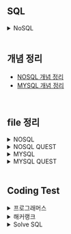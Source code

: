 ## SQL

<details>
<summary>NoSQL</summary>

### mongodb fuctions
- insertOne() : 
db.car_info.insertOne({...})
#명령어 설명 예시 정리 필요

- inserMany() 
db.posts.deleteMany({ category: "Event" })
{
  acknowledged: true,
  deletedCount: 4
}

db.posts.deleteMany({})
{
  acknowledged: true,
  deletedCount: 1
}

-find()
db.fruits.find({})

-db.posts.find({}, {_id:1, title:1, category:1, likes:1}) ;

-db.posts.updateMany({}, {$inc : {likes : 1} }) ;

</details>

<br/>

## 개념 정리
- [NOSQL 개념 정리]()
- [MYSQL 개념 정리]()

<br/>

## file 정리
<details>
<summary>NOSQL</summary>

|구분|파일명|적용내용|파일내용|비고|
|--|--|--|--|--|
|1|||||
|2|||||
|3|||||
|4|||||
|5|||||
|6|||||
|7|||||
|8|||||
|9|||||
|10|||||
|11|||||
|12|||||

</details>

<details>
<summary>NOSQL QUEST</summary>

|구분|파일명|적용내용|파일내용|비고|
|--|--|--|--|--|
|1|||||
|2|||||
|3|||||
|4|||||
|5|||||
|6|||||
|7|||||
|8|||||
|9|||||
|10|||||
|11|||||
|12|||||


</details>

<details>
<summary>MYSQL</summary>

|구분|파일명|적용내용|파일내용|비고|
|--|--|--|--|--|
|1|||||
|2|||||
|3|||||
|4|||||
|5|||||
|6|||||
|7|||||
|8|||||
|9|||||
|10|||||
|11|||||
|12|||||

</details>

<details>
<summary>MYSQL QUEST</summary>

|구분|파일명|적용내용|파일내용|비고|
|--|--|--|--|--|
|1|[STUDY_BOARDS.sql](./SQLs/quests/STUDY_BOARDS.sql)||||
|2|[STUDY_CARS.sql](./SQLs/quests/STUDY_CARS.sql)||||
|3|[STUDY_USERS.sql](./SQLs/quests/STUDY_USERS.sql)||||
|4|[STUDY_MOVIES.sql](./SQLs/quests/STUDY_MOVIES.sql)||||
|5|[notice_inserts.sql](./SQLs/quests/notice_inserts.sql)||||
|6|[notice_deletes.sql](./SQLs/quests/notice_deletes.sql)||||
|7|[STUDY_USERSwithInestSQL.sql](./SQLs/quests/)||||
|8|[selectwhereRangeAndEquals.sql](./SQLs/quests/selectwhereRangeAndEquals.sql)||||
|9|[select_group_havings_orderby.sql](./SQLs/quests/select_group_havings_orderby.sql)||||
|10|[select_subquerys.sql](./SQLs/quests/select_subquerys.sql)||||
|11|[select_joins.sql](./SQLs/quests/select_joins.sql)||||
|12|[select_alls.sql](./SQLs/quests/select_alls.sql)||||
|13|[common_codes.sql]()||||

</details>

<br/>

## Coding Test

<details>
  <summary>프로그래머스</summary>
  
|NO|구분|소스|문제설명|출처|
|--|--|--|--|--|
|1|IS NULL|[SQL](./SQLs/codingtest/131114.sql)|경기도에 위치한 식품창고 목록 출력하기|[프로그래머스 131114](https://school.programmers.co.kr/learn/courses/30/lessons/131114)|
|2|IS NULL|[SQL](./SQLs/codingtest/59039.sql)|이름이 없는 동물의 아이디|[프로그래머스 59039](https://school.programmers.co.kr/learn/courses/30/lessons/59039)|
|3|IS NULL|[SQL](./SQLs/codingtest/59407.sql)|이름이 있는 동물의 아이디|[프로그래머스 59407](https://school.programmers.co.kr/learn/courses/30/lessons/59407)|
|4|IS NULL|[SQL](./SQLs/codingtest/59410.sql)|NULL 처리하기|[프로그래머스 59410](https://school.programmers.co.kr/learn/courses/30/lessons/59410)|
|5|IS NULL|[SQL](./SQLs/codingtest/131528.sql)|나이 정보가 없는 회원 수 구하기|[프로그래머스 131528](https://school.programmers.co.kr/learn/courses/30/lessons/131528)|
|6|IS NULL|[SQL](./SQLs/codingtest/273710.sql)|ROOT 아이템 구하기|[프로그래머스 273710](https://school.programmers.co.kr/learn/courses/30/lessons/273710)|
|7|IS NULL|[SQL](./SQLs/codingtest/273712.sql)|업그레이드 할 수 없는 아이템 구하기|[프로그래머스 273712](https://school.programmers.co.kr/learn/courses/30/lessons/273712)|
|8|IS NULL|[SQL](./SQLs/codingtest/293259.sql)|잡은 물고기의 평균 길이 구하기|[프로그래머스 293259](https://school.programmers.co.kr/learn/courses/30/lessons/293259)|
|9|SUM, MAX, MIN|[SQL](./SQLs/codingtest/131697.sql)|가장 비싼 상품 구하기|[프로그래머스 131697](https://school.programmers.co.kr/learn/courses/30/lessons/131697)|
|10|SUM, MAX, MIN|[SQL](./SQLs/codingtest/131115.sql)|가격이 제일 비싼 식품의 정보 출력하기|[프로그래머스 131115](https://school.programmers.co.kr/learn/courses/30/lessons/131115)|
|11|SUM, MAX, MIN|[SQL](./SQLs/codingtest/59415.sql)|최댓값 구하기|[프로그래머스 59415](https://school.programmers.co.kr/learn/courses/30/lessons/59415)|
|12|SUM, MAX, MIN|[SQL](./SQLs/codingtest/59038.sql)|최솟값 구하기|[프로그래머스 59038](https://school.programmers.co.kr/learn/courses/30/lessons/59038)|
|13|SUM, MAX, MIN|[SQL](./SQLs/codingtest/59406.sql)|동물 수 구하기|[프로그래머스 59406](https://school.programmers.co.kr/learn/courses/30/lessons/59406)|
|14|SUM, MAX, MIN|[SQL](./SQLs/codingtest/59408.sql)|중복 제거하기|[프로그래머스 59408](https://school.programmers.co.kr/learn/courses/30/lessons/59408)|
|15|SUM, MAX, MIN|[SQL](./SQLs/codingtest/273709.sql)|조건에 맞는 아이템들의 가격의 총합 구하기|[프로그래머스 273709](https://school.programmers.co.kr/learn/courses/30/lessons/273709)|
|16|SUM, MAX, MIN|[SQL](./SQLs/codingtest/293261.sql)|물고기 종류 별 대어 찾기|[프로그래머스 293261](https://school.programmers.co.kr/learn/courses/30/lessons/293261)|
|17|SUM, MAX, MIN|[SQL](./SQLs/codingtest/298515.sql)|잡은 물고기 중 가장 큰 물고기의 길이 구하기|[프로그래머스 298515](https://school.programmers.co.kr/learn/courses/30/lessons/298515)|
|18|SUM, MAX, MIN|[SQL](./SQLs/codingtest/299310.sql)|연도별 대장균 크기의 편차 구하기 |[프로그래머스 299310](https://school.programmers.co.kr/learn/courses/30/lessons/299310)|
|19|SELECT|[SQL](./SQLs/codingtest/151136.sql)|평균 일일 대여 요금 구하기|[프로그래머스 151136](https://school.programmers.co.kr/learn/courses/30/lessons/151136)|
|20|SELECT|[SQL](./SQLs/codingtest/144853.sql)|조건에 맞는 도서 리스트 출력하기|[프로그래머스 144853](https://school.programmers.co.kr/learn/courses/30/lessons/144853)|
|21|SELECT|[SQL](./SQLs/codingtest/132201.sql)|12세 이하인 여자 환자 목록 출력하기|[프로그래머스 132201](https://school.programmers.co.kr/learn/courses/30/lessons/132201)|
|22|SELECT|[SQL](./SQLs/codingtest/164673.sql)|조건에 부합하는 중고거래 댓글 조회하기|[프로그래머스 164673](https://school.programmers.co.kr/learn/courses/30/lessons/164673)|
|23|SELECT|[SQL](./SQLs/codingtest/131120.sql)|3월에 태어난 여성 회원 목록 출력하기|[프로그래머스 131120](https://school.programmers.co.kr/learn/courses/30/lessons/131120)|
|24|SELECT|[SQL](./SQLs/codingtest/132203.sql)|흉부외과 또는 일반외과 의사 목록 출력하기|[프로그래머스 132203](https://school.programmers.co.kr/learn/courses/30/lessons/132203)|
|25|SELECT|[SQL](./SQLs/codingtest/133025.sql)|과일로 만든 아이스크림 고르기|[프로그래머스 133025](https://school.programmers.co.kr/learn/courses/30/lessons/133025)|
|26|SELECT|[SQL](./SQLs/codingtest/133024.sql)|인기있는 아이스크림|[프로그래머스 133024](https://school.programmers.co.kr/learn/courses/30/lessons/133024)|
|27|SELECT|[SQL](./SQLs/codingtest/131112.sql)|강원도에 위치한 생산공장 목록 출력하기|[프로그래머스 131112](https://school.programmers.co.kr/learn/courses/30/lessons/131112)|
|28|SELECT|[SQL](./SQLs/codingtest/131118.sql)|서울에 위치한 식당 목록 출력하기|[프로그래머스 131118](https://school.programmers.co.kr/learn/courses/30/lessons/131118)|
|29|SELECT|[SQL](./SQLs/codingtest/131536.sql)|재구매가 일어난 상품과 회원 리스트 구하기|[프로그래머스 131536](https://school.programmers.co.kr/learn/courses/30/lessons/131536)|
|30|SELECT|[SQL](./SQLs/codingtest/59034.sql)|모든 레코드 조회하기|[프로그래머스 59034](https://school.programmers.co.kr/learn/courses/30/lessons/59034)|
|31|SELECT|[SQL](./SQLs/codingtest/131537.sql)|오프라인/온라인 판매 데이터 통합하기|[프로그래머스 131537](https://school.programmers.co.kr/learn/courses/30/lessons/131537)|
|32|SELECT|[SQL](./SQLs/codingtest/59035.sql)|역순 정렬하기|[프로그래머스 59035](https://school.programmers.co.kr/learn/courses/30/lessons/59035)|
|33|SELECT|[SQL](./SQLs/codingtest/59036.sql)|아픈 동물 찾기|[프로그래머스 59036](https://school.programmers.co.kr/learn/courses/30/lessons/59036)|
|34|SELECT|[SQL](./SQLs/codingtest/59037.sql)|어린 동물 찾기|[프로그래머스 59037](https://school.programmers.co.kr/learn/courses/30/lessons/59037)|
|35|SELECT|[SQL](./SQLs/codingtest/59403.sql)|동물의 아이디와 이름|[프로그래머스 59403](https://school.programmers.co.kr/learn/courses/30/lessons/59403)|
|36|SELECT|[SQL](./SQLs/codingtest/59404.sql)|여러 기준으로 정렬하기|[프로그래머스 59404](https://school.programmers.co.kr/learn/courses/30/lessons/59404)|
|37|SELECT|[SQL](./SQLs/codingtest/59405.sql)|상위 n개 레코드|[프로그래머스 59405](https://school.programmers.co.kr/learn/courses/30/lessons/59405)|
|38|SELECT|[SQL](./SQLs/codingtest/131535.sql)|조건에 맞는 회원수 구하기|[프로그래머스 131535](https://school.programmers.co.kr/learn/courses/30/lessons/131535)|
|39|SELECT|[SQL](./SQLs/codingtest/273711.sql)|업그레이드 된 아이템 구하기|[프로그래머스 273711](https://school.programmers.co.kr/learn/courses/30/lessons/273711)|
|40|SELECT|[SQL](./SQLs/codingtest/276013.sql)|Python 개발자 찾기|[프로그래머스 276013](https://school.programmers.co.kr/learn/courses/30/lessons/276013)|
|41|SELECT|[SQL](./SQLs/codingtest/276034.sql)|조건에 맞는 개발자 찾기|[프로그래머스 276034](https://school.programmers.co.kr/learn/courses/30/lessons/276034)|
|42|SELECT|[SQL](./SQLs/codingtest/293258.sql)|잔챙이 잡은 수 구하기|[프로그래머스 293258](https://school.programmers.co.kr/learn/courses/30/lessons/293258)|
|43|SELECT|[SQL](./SQLs/codingtest/298517.sql)|가장 큰 물고기 10마리 구하기|[프로그래머스 298517](https://school.programmers.co.kr/learn/courses/30/lessons/298517)|
|44|SELECT|[SQL](./SQLs/codingtest/298518.sql)|특정 물고기를 잡은 총 수 구하기|[프로그래머스 298518](https://school.programmers.co.kr/learn/courses/30/lessons/298518)|
|45|SELECT|[SQL](./SQLs/codingtest/299305.sql)|대장균들의 자식의 수 구하기|[프로그래머스 299305](https://school.programmers.co.kr/learn/courses/30/lessons/299305)|
|46|SELECT|[SQL](./SQLs/codingtest/299307.sql)|대장균의 크기에 따라 분류하기 1|[프로그래머스 299307](https://school.programmers.co.kr/learn/courses/30/lessons/299307)|
|47|SELECT|[SQL](./SQLs/codingtest/301646.sql)|특정 형질을 가지는 대장균 찾기|[프로그래머스 301646](https://school.programmers.co.kr/learn/courses/30/lessons/301646)|
|48|SELECT|[SQL](./SQLs/codingtest/301647.sql)|부모의 형질을 모두 가지는 대장균 찾기|[프로그래머스 301647](https://school.programmers.co.kr/learn/courses/30/lessons/301647)|
|49|SELECT|[SQL](./SQLs/codingtest/301649.sql)|대장균의 크기에 따라 분류하기 2|[프로그래머스 301649](https://school.programmers.co.kr/learn/courses/30/lessons/301649)|
|50|SELECT|[SQL](./SQLs/codingtest/301650.sql)|특정 세대의 대장균 찾기|[프로그래머스 301650](https://school.programmers.co.kr/learn/courses/30/lessons/301650)|
|51|SELECT|[SQL](./SQLs/codingtest/301651.sql)|멸종위기의 대장균 찾기|[프로그래머스 301651](https://school.programmers.co.kr/learn/courses/30/lessons/301651)|
|53|JOIN|[SQL](./SQLs/codingtest/133027.sql)|주문량이 많은 아이스크림들 조회하기|[프로그래머스 133027](https://school.programmers.co.kr/learn/courses/30/lessons/133027)|
|54|JOIN|[SQL](./SQLs/codingtest/131117.sql)|5월 식품들의 총매출 조회하기|[프로그래머스 131117](https://school.programmers.co.kr/learn/courses/30/lessons/131117)|
|55|JOIN|[SQL](./SQLs/codingtest/157339.sql)|특정 기간동안 대여 가능한 자동차들의 대여비용 구하기|[프로그래머스 157339](https://school.programmers.co.kr/learn/courses/30/lessons/157339)|
|56|JOIN|[SQL](./SQLs/codingtest/144854.sql)|조건에 맞는 도서와 저자 리스트 출력하기|[프로그래머스 144854](https://school.programmers.co.kr/learn/courses/30/lessons/144854)|
|57|JOIN|[SQL](./SQLs/codingtest/131124.sql)|그룹별 조건에 맞는 식당 목록 출력하기|[프로그래머스 131124](https://school.programmers.co.kr/learn/courses/30/lessons/131124)|
|58|JOIN|[SQL](./SQLs/codingtest/59042.sql)|없어진 기록 찾기|[프로그래머스 59042](https://school.programmers.co.kr/learn/courses/30/lessons/59042)|
|59|JOIN|[SQL](./SQLs/codingtest/59043.sql)|있었는데요 없었습니다|[프로그래머스 59043](https://school.programmers.co.kr/learn/courses/30/lessons/59043)|
|60|JOIN|[SQL](./SQLs/codingtest/59044.sql)|오랜 기간 보호한 동물(1)|[프로그래머스 59044](https://school.programmers.co.kr/learn/courses/30/lessons/59044)|
|61|JOIN|[SQL](./SQLs/codingtest/59045.sql)|보호소에서 중성화한 동물|[프로그래머스 59045](https://school.programmers.co.kr/learn/courses/30/lessons/59045)|
|62|JOIN|[SQL](./SQLs/codingtest/131533.sql)|상품 별 오프라인 매출 구하기|[프로그래머스 131533](https://school.programmers.co.kr/learn/courses/30/lessons/131533)|
|52|JOIN|[SQL](./SQLs/codingtest/131534.sql)|상품을 구매한 회원 비율 구하기|[프로그래머스 131534](https://school.programmers.co.kr/learn/courses/30/lessons/131534)|
|63|JOIN|[SQL](./SQLs/codingtest/276035.sql)|FrontEnd 개발자 찾기|[프로그래머스 276035](https://school.programmers.co.kr/learn/courses/30/lessons/276035)|
|64|GROUP BY|[SQL](./SQLs/codingtest/151137.sql)|자동차 종류 별 특정 옵션이 포함된 자동차 수 구하기|[프로그래머스 151137](https://school.programmers.co.kr/learn/courses/30/lessons/151137)|
|65|GROUP BY|[SQL](./SQLs/codingtest/151139.sql)|대여 횟수가 많은 자동차들의 월별 대여 횟수 구하기|[프로그래머스 151139](https://school.programmers.co.kr/learn/courses/30/lessons/151139)|
|66|GROUP BY|[SQL](./SQLs/codingtest/133026.sql)|성분으로 구분한 아이스크림 총 주문량|[프로그래머스 133026](https://school.programmers.co.kr/learn/courses/30/lessons/133026)|
|67|GROUP BY|[SQL](./SQLs/codingtest/164668.sql)|조건에 맞는 사용자와 총 거래금액 조회하기|[프로그래머스 164668](https://school.programmers.co.kr/learn/courses/30/lessons/164668)|
|68|GROUP BY|[SQL](./SQLs/codingtest/131123.sql)|즐겨찾기가 가장 많은 식당 정보 출력하기|[프로그래머스 131123](https://school.programmers.co.kr/learn/courses/30/lessons/131123)|
|69|GROUP BY|[SQL](./SQLs/codingtest/144855.sql)|카테고리 별 도서 판매량 집계하기|[프로그래머스 144855](https://school.programmers.co.kr/learn/courses/30/lessons/144855)|
|70|GROUP BY|[SQL](./SQLs/codingtest/157340.sql)|자동차 대여 기록에서 대여중 / 대여 가능 여부 구분하기|[프로그래머스 157340](https://school.programmers.co.kr/learn/courses/30/lessons/157340)|
|71|GROUP BY|[SQL](./SQLs/codingtest/132202.sql)|진료과별 총 예약 횟수 출력하기|[프로그래머스 132202](https://school.programmers.co.kr/learn/courses/30/lessons/132202)|
|72|GROUP BY|[SQL](./SQLs/codingtest/144856.sql)|저자 별 카테고리 별 매출액 집계하기|[프로그래머스 144856](https://school.programmers.co.kr/learn/courses/30/lessons/144856)|
|73|GROUP BY|[SQL](./SQLs/codingtest/131116.sql)|식품분류별 가장 비싼 식품의 정보 조회하기|[프로그래머스 131116](https://school.programmers.co.kr/learn/courses/30/lessons/131116)|
|74|GROUP BY|[SQL](./SQLs/codingtest/59040.sql)|고양이와 개는 몇 마리 있을까|[프로그래머스 59040](https://school.programmers.co.kr/learn/courses/30/lessons/59040)|
|75|GROUP BY|[SQL](./SQLs/codingtest/59041.sql)|동명 동물 수 찾기|[프로그래머스 59041](https://school.programmers.co.kr/learn/courses/30/lessons/59041)|
|76|GROUP BY|[SQL](./SQLs/codingtest/131532.sql)|년, 월, 성별 별 상품 구매 회원 수 구하기|[프로그래머스 131532](https://school.programmers.co.kr/learn/courses/30/lessons/131532)|
|77|GROUP BY|[SQL](./SQLs/codingtest/59412.sql)|입양 시각 구하기(1)|[프로그래머스 59412](https://school.programmers.co.kr/learn/courses/30/lessons/59412)|
|78|GROUP BY|[SQL](./SQLs/codingtest/59413.sql)|입양 시각 구하기(2)|[프로그래머스 59413](https://school.programmers.co.kr/learn/courses/30/lessons/59413)|
|79|GROUP BY|[SQL](./SQLs/codingtest/131530.sql)|가격대 별 상품 개수 구하기|[프로그래머스 131530](https://school.programmers.co.kr/learn/courses/30/lessons/131530)|
|80|GROUP BY|[SQL](./SQLs/codingtest/276036.sql)|언어별 개발자 분류하기|[프로그래머스 276036](https://school.programmers.co.kr/learn/courses/30/lessons/276036)|
|81|GROUP BY|[SQL](./SQLs/codingtest/284527.sql)|조건에 맞는 사원 정보 조회하기|[프로그래머스 284527](https://school.programmers.co.kr/learn/courses/30/lessons/284527)|
|82|GROUP BY|[SQL](./SQLs/codingtest/284528.sql)|연간 평가점수에 해당하는 평가 등급 및 성과금 조회하기|[프로그래머스 284528](https://school.programmers.co.kr/learn/courses/30/lessons/284528)|
|83|GROUP BY|[SQL](./SQLs/codingtest/284529.sql)|부서별 평균 연봉 조회하기|[프로그래머스 284529](https://school.programmers.co.kr/learn/courses/30/lessons/284529)|
|84|GROUP BY|[SQL](./SQLs/codingtest/284531.sql)|노선별 평균 역 사이 거리 조회하기|[프로그래머스 284531](https://school.programmers.co.kr/learn/courses/30/lessons/284531)|
|85|GROUP BY|[SQL](./SQLs/codingtest/293257.sql)|물고기 종류 별 잡은 수 구하기|[프로그래머스 293257](https://school.programmers.co.kr/learn/courses/30/lessons/293257)|
|86|GROUP BY|[SQL](./SQLs/codingtest/293260.sql)|월별 잡은 물고기 수 구하기|[프로그래머스 293260](https://school.programmers.co.kr/learn/courses/30/lessons/293260)|
|87|GROUP BY|[SQL](./SQLs/codingtest/298519.sql)|특정 조건을 만족하는 물고기별 수와 최대 길이 구하기|[프로그래머스 298519](https://school.programmers.co.kr/learn/courses/30/lessons/298519)|
|88|String, Date|[SQL](./SQLs/codingtest/164671.sql)|조회수가 가장 많은 중고거래 게시판의 첨부파일 조회하기|[프로그래머스 164671](https://school.programmers.co.kr/learn/courses/30/lessons/164671)|
|89|String, Date|[SQL](./SQLs/codingtest/157343.sql)|특정 옵션이 포함된 자동차 리스트 구하기|[프로그래머스 157343](https://school.programmers.co.kr/learn/courses/30/lessons/157343)|
|90|String, Date|[SQL](./SQLs/codingtest/151141.sql)|자동차 대여 기록 별 대여 금액 구하기|[프로그래머스 151141](https://school.programmers.co.kr/learn/courses/30/lessons/151141)|
|91|String, Date|[SQL](./SQLs/codingtest/164672.sql)|조건에 부합하는 중고거래 상태 조회하기|[프로그래머스 164672](https://school.programmers.co.kr/learn/courses/30/lessons/164672)|
|92|String, Date|[SQL](./SQLs/codingtest/131113.sql)|조건별로 분류하여 주문상태 출력하기|[프로그래머스 131113](https://school.programmers.co.kr/learn/courses/30/lessons/131113)|
|93|String, Date|[SQL](./SQLs/codingtest/164670.sql)|조건에 맞는 사용자 정보 조회하기|[프로그래머스 164670](https://school.programmers.co.kr/learn/courses/30/lessons/164670)|
|94|String, Date|[SQL](./SQLs/codingtest/157341.sql)|대여 기록이 존재하는 자동차 리스트 구하기|[프로그래머스 157341](https://school.programmers.co.kr/learn/courses/30/lessons/157341)|
|95|String, Date|[SQL](./SQLs/codingtest/151138.sql)|자동차 대여 기록에서 장기/단기 대여 구분하기|[프로그래머스 151138](https://school.programmers.co.kr/learn/courses/30/lessons/151138)|
|96|String, Date|[SQL](./SQLs/codingtest/157342.sql)|자동차 평균 대여 기간 구하기|[프로그래머스 157342](https://school.programmers.co.kr/learn/courses/30/lessons/157342)|
|97|String, Date|[SQL](./SQLs/codingtest/132204.sql)|취소되지 않은 진료 예약 조회하기|[프로그래머스 132204](https://school.programmers.co.kr/learn/courses/30/lessons/132204)|
|98|String, Date|[SQL](./SQLs/codingtest/59046.sql)|루시와 엘라 찾기|[프로그래머스 59046](https://school.programmers.co.kr/learn/courses/30/lessons/59046)|
|99|String, Date|[SQL](./SQLs/codingtest/59047.sql)|이름에 el이 들어가는 동물 찾기|[프로그래머스 59047](https://school.programmers.co.kr/learn/courses/30/lessons/59047)|
|100|String, Date|[SQL](./SQLs/codingtest/59409.sql)|중성화 여부 파악하기|[프로그래머스 59409](https://school.programmers.co.kr/learn/courses/30/lessons/59409)|
|101|String, Date|[SQL](./SQLs/codingtest/59411.sql)|오랜 기간 보호한 동물(2)|[프로그래머스 59411](https://school.programmers.co.kr/learn/courses/30/lessons/59411)|
|102|String, Date|[SQL](./SQLs/codingtest/131529.sql)|카테고리 별 상품 개수 구하기|[프로그래머스 131529](https://school.programmers.co.kr/learn/courses/30/lessons/131529)|
|103|String, Date|[SQL](./SQLs/codingtest/59414.sql)|DATETIME에서 DATE로 형 변환|[프로그래머스 59414](https://school.programmers.co.kr/learn/courses/30/lessons/59414)|
|104|String, Date|[SQL](./SQLs/codingtest/284530.sql)|연도 별 평균 미세먼지 농도 조회하기|[프로그래머스 284530](https://school.programmers.co.kr/learn/courses/30/lessons/284530)|
|105|String, Date|[SQL](./SQLs/codingtest/298516.sql)|한 해에 잡은 물고기 수 구하기|[프로그래머스 298516](https://school.programmers.co.kr/learn/courses/30/lessons/298516)|
|106|String, Date|[SQL](./SQLs/codingtest/299308.sql)|분기별 분화된 대장균의 개체 수 구하기|[프로그래머스 299308](https://school.programmers.co.kr/learn/courses/30/lessons/299308)|

<p>🤗프로그래머스 완료!🤗</p>

![Programmers_SQL](./SQLs/codingtest/img/programmers_SQL.PNG)
</details>

<details>
  <summary>해커랭크</summary>

|NO|구분|소스|문제설명|출처|
|--|--|--|--|--|
|1|Basic Select|[SQL](./SQLs/codingtest/HackerRank_001.sql)|Revising the Select Query I|[해커랭크 001](https://www.hackerrank.com/challenges/revising-the-select-query/problem?isFullScreen=true)|
|2|Basic Select|[SQL](./SQLs/codingtest/HackerRank_002.sql)|Revising the Select Query II|[해커랭크 002](https://www.hackerrank.com/challenges/revising-the-select-query-2/problem?isFullScreen=true)|
|3|Basic Select|[SQL](./SQLs/codingtest/HackerRank_003.sql)|Select All|[해커랭크 003](https://www.hackerrank.com/challenges/select-all-sql/problem?isFullScreen=true)|
|4|Basic Select|[SQL](./SQLs/codingtest/HackerRank_004.sql)|Select By ID|[해커랭크 004](https://www.hackerrank.com/challenges/select-by-id/problem?isFullScreen=true)|
|5|Basic Select|[SQL](./SQLs/codingtest/HackerRank_005.sql)|Japanese Cities' Attributes|[해커랭크 005](https://www.hackerrank.com/challenges/japanese-cities-attributes/problem?isFullScreen=true)|
|6|Basic Select|[SQL](./SQLs/codingtest/HackerRank_006.sql)|Japanese Cities' Names|[해커랭크 006](https://www.hackerrank.com/challenges/japanese-cities-name/problem?isFullScreen=true)|
|7|Basic Select|[SQL](./SQLs/codingtest/HackerRank_007.sql)|Weather Observation Station 1|[해커랭크 007](https://www.hackerrank.com/challenges/weather-observation-station-1/problem?isFullScreen=true)|
|8|Basic Select|[SQL](./SQLs/codingtest/HackerRank_008.sql)|Weather Observation Station 3|[해커랭크 008](https://www.hackerrank.com/challenges/weather-observation-station-3/problem?isFullScreen=true)|
|9|Basic Select|[SQL](./SQLs/codingtest/HackerRank_009.sql)|Weather Observation Station 4|[해커랭크 009](https://www.hackerrank.com/challenges/weather-observation-station-4/problem?isFullScreen=true)|
|10|Basic Select|[SQL](./SQLs/codingtest/HackerRank_010.sql)|Weather Observation Station 5|[해커랭크 010](https://www.hackerrank.com/challenges/weather-observation-station-5/problem?isFullScreen=true)|
|11|Basic Select|[SQL](./SQLs/codingtest/HackerRank_011.sql)|Weather Observation Station 6|[해커랭크 011](https://www.hackerrank.com/challenges/weather-observation-station-6/problem?isFullScreen=true)|
|12|Basic Select|[SQL](./SQLs/codingtest/HackerRank_012.sql)|Weather Observation Station 7|[해커랭크 012](https://www.hackerrank.com/challenges/weather-observation-station-7/problem?isFullScreen=true)|
|13|Basic Select|[SQL](./SQLs/codingtest/HackerRank_013.sql)|Weather Observation Station 8|[해커랭크 013](https://www.hackerrank.com/challenges/weather-observation-station-8/problem?isFullScreen=true)|
|14|Basic Select|[SQL](./SQLs/codingtest/HackerRank_014.sql)|Weather Observation Station 9|[해커랭크 014](https://www.hackerrank.com/challenges/weather-observation-station-9/problem?isFullScreen=true)|
|15|Basic Select|[SQL](./SQLs/codingtest/HackerRank_015.sql)|Weather Observation Station 10|[해커랭크 015](https://www.hackerrank.com/challenges/weather-observation-station-10/problem?isFullScreen=true)|
|16|Basic Select|[SQL](./SQLs/codingtest/HackerRank_016.sql)|Weather Observation Station 11|[해커랭크 016](https://www.hackerrank.com/challenges/weather-observation-station-11/problem?isFullScreen=true)|
|17|Basic Select|[SQL](./SQLs/codingtest/HackerRank_017.sql)|Weather Observation Station 12|[해커랭크 017](https://www.hackerrank.com/challenges/weather-observation-station-12/problem?isFullScreen=true)|
|18|Basic Select|[SQL](./SQLs/codingtest/HackerRank_018.sql)|Higher Than 75 Marks|[해커랭크 018](https://www.hackerrank.com/challenges/more-than-75-marks/problem?isFullScreen=true)|
|19|Basic Select|[SQL](./SQLs/codingtest/HackerRank_019.sql)|Employee Names|[해커랭크 019](https://www.hackerrank.com/challenges/name-of-employees/problem?isFullScreen=true)|
|20|Basic Select|[SQL](./SQLs/codingtest/HackerRank_020.sql)|Employee Salaries|[해커랭크 020](https://www.hackerrank.com/challenges/salary-of-employees/problem?isFullScreen=true)|

</details>

<details>
  <summary>Solve SQL</summary>

|NO|구분|소스|문제설명|출처|
|--|--|--|--|--|
|1|모든 데이터 조회하기|[SQL](./SQLs/codingtest/SolveSQL_001.sql)|select-all|[SolveSQL_001](https://solvesql.com/problems/select-all/)|
|2|데이터 정렬하기|[SQL](./SQLs/codingtest/SolveSQL_002.sql)|order-by|[SolveSQL_002](https://solvesql.com/problems/order-by/)|
|3|특정 컬럼만 조회하기|[SQL](./SQLs/codingtest/SolveSQL_003.sql)|select-column|[SolveSQL_003](https://solvesql.com/problems/select-column/)|
|4|레스토랑의 영업일|[SQL](./SQLs/codingtest/SolveSQL_004.sql)|restaurant-business-day|[SolveSQL_004](https://solvesql.com/problems/restaurant-business-day/)|
|5|다음날도 서울숲의 미세먼지 농도는 나쁨 😢|[SQL](./SQLs/codingtest/SolveSQL_005.sql)|bad-finedust-measure|[SolveSQL_005](https://solvesql.com/problems/bad-finedust-measure/)|
|6|일부 데이터 조회하기|[SQL](./SQLs/codingtest/SolveSQL_006.sql)|select-where|[SolveSQL_006](https://solvesql.com/problems/select-where/)|
|7|데이터 그룹으로 묶기|[SQL](./SQLs/codingtest/SolveSQL_007.sql)|group-by|[SolveSQL_007](https://solvesql.com/problems/group-by/)|
|8|몇 분이서 오셨어요?|[SQL](./SQLs/codingtest/SolveSQL_008.sql)|size-of-table|[SolveSQL_008](https://solvesql.com/problems/size-of-table/)|
|9|최근 올림픽이 개최된 도시|[SQL](./SQLs/codingtest/SolveSQL_009.sql)|olympic-cities|[SolveSQL_009](https://solvesql.com/problems/olympic-cities/)|
|10|우리 플랫폼에 정착한 판매자 1|[SQL](./SQLs/codingtest/SolveSQL_010.sql)|settled-sellers-1|[SolveSQL_010](https://solvesql.com/problems/settled-sellers-1/)|
|11|최고의 근무일을 찾아라|[SQL](./SQLs/codingtest/SolveSQL_011.sql)|best-working-day|[SolveSQL_011](https://solvesql.com/problems/best-working-day/)|
|12|첫 주문과 마지막 주문|[SQL](./SQLs/codingtest/SolveSQL_012.sql)|first-and-last-orders|[SolveSQL_012](https://solvesql.com/problems/first-and-last-orders/)|
|13|많이 주문한 테이블 찾기|[SQL](./SQLs/codingtest/SolveSQL_013.sql)|find-tables-with-high-bill|[SolveSQL_013](https://solvesql.com/problems/find-tables-with-high-bill/)|
|14|레스토랑의 일일 평균 매출액 계산하기|[SQL](./SQLs/codingtest/SolveSQL_014.sql)|sales-summary|[SolveSQL_014](https://solvesql.com/problems/sales-summary/)|
|15|두 테이블 결합하기|[SQL](./SQLs/codingtest/SolveSQL_015.sql)|join|[SolveSQL_015](https://solvesql.com/problems/join/)|
|16|레스토랑 웨이터의 팁 분석|[SQL](./SQLs/codingtest/SolveSQL_016.sql)|tip-analysis|[SolveSQL_016](https://solvesql.com/problems/tip-analysis/)|
|17|레스토랑의 일일 매출|[SQL](./SQLs/codingtest/SolveSQL_017.sql)|daily-revenue|[SolveSQL_017](https://solvesql.com/problems/daily-revenue/)|
|18|레스토랑의 대목|[SQL](./SQLs/codingtest/SolveSQL_018.sql)|high-season-of-restaurant|[SolveSQL_018](https://solvesql.com/problems/high-season-of-restaurant/)|
|19|일별 블로그 방문자 수 집계|[SQL](./SQLs/codingtest/SolveSQL_019.sql)|blog-counter|[SolveSQL_019](https://solvesql.com/problems/blog-counter/)|

</details>